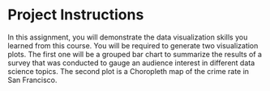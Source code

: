 # Project Instructions

In this assignment, you will demonstrate the data visualization skills you learned from this course. You will be required to generate two visualization plots. The first one will be a grouped bar chart to summarize the results of a survey that was conducted to gauge an audience interest in different data science topics. The second plot is a Choropleth map of the crime rate in San Francisco.
